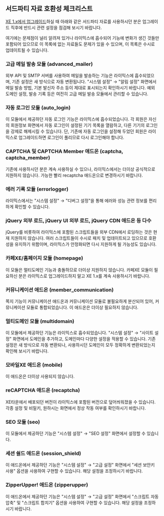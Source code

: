 서드파티 자료 호환성 체크리스트
-------------------------------

[XE 1.x에서 업그레이드](xe-upgrade.md)하실 때 아래와 같은 서드파티 자료를 사용하시던 분은
업그레이드 직후에 반드시 관련 설정을 점검해 보시기 바랍니다.

여기에는 문제점이 널리 알려져 있거나 라이믹스에 흡수되어 기능에 변화가 생긴 것들만 포함되어 있으므로
이 목록에 없는 자료들도 문제가 있을 수 있으며, 이 목록은 수시로 업데이트될 수 있습니다.

### 고급 메일 발송 모듈 (advanced_mailer)

외부 API 및 SMTP 서버를 사용하여 메일을 발송하는 기능은 라이믹스에 흡수되었으며,
기존 설정은 새 방식으로 자동 변환됩니다.
"시스템 설정" → "알림 설정" 화면에서 메일 발송 방법, 기본 발신자 주소 등이 제대로 표시되는지 확인하시기 바랍니다.
예외 도메인 설정, 발송 기록 등은 여전히 고급 메일 발송 모듈에서 관리할 수 있습니다.

### 자동 로그인 모듈 (auto_login)

이 모듈에서 제공하던 자동 로그인 기능은 라이믹스에 흡수되었습니다.
각 회원은 자신의 회원정보 화면에서 자동 로그인이 설정된 기기 목록을 열람하고,
다른 기기의 로그인을 강제로 해제시킬 수 있습니다.
단, 기존에 자동 로그인을 설정해 두었던 회원은
라이믹스로 업그레이드하면 로그인이 풀리므로 다시 로그인해야 합니다.

### CAPTCHA 및 CAPTCHA Member 애드온 (captcha, captcha_member)

기존에 사용하시던 분은 계속 사용하실 수 있으나, 라이믹스에서는 더이상 공식적으로 지원하지 않습니다.
가능한 빨리 recaptcha 애드온으로 변경하시기 바랍니다.

### 에러 기록 모듈 (errorlogger)

라이믹스에서는 "시스템 설정" → "디버그 설정"을 통해 에러와 성능 관련 정보를 편리하게 확인할 수 있습니다.

### jQuery 외부 로드, jQuery UI 외부 로드, jQuery CDN 애드온 등 다수

jQuery를 비롯하여 라이믹스에 포함된 스크립트들을 외부 CDN에서 로딩하는 것은 현재 지원하지 않습니다.
여러 스크립트들이 수시로 패치 및 업데이트되고 있으므로 호환성을 유지하기 위함이며,
라이믹스가 안정화되면 다시 지원하게 될 가능성도 있습니다.

### 카페XE/홈페이지 모듈 (homepage)

이 모듈은 멀티도메인 기능과 충돌하므로 더이상 지원하지 않습니다.
카페XE 모듈이 필요하신 분은 라이믹스로 업그레이드하지 말고 XE 1.x를 계속 사용하시기 바랍니다.

### 커뮤니케이션 애드온 (member_communication)

쪽지 기능이 커뮤니케이션 애드온과 커뮤니케이션 모듈로 불필요하게 분산되어 있어,
커뮤니케이션 모듈로 통합되었습니다. 이 애드온은 더이상 필요하지 않습니다.

### 멀티도메인 모듈 (multidomain)

이 모듈에서 제공하던 기능은 라이믹스로 흡수되었습니다.
"시스템 설정" → "사이트 설정" 화면에서 도메인을 추가하고, 도메인마다 다양한 설정을 적용할 수 있습니다.
기존 설정은 새 방식으로 자동 변환되나, 사용하시던 도메인이 모두 정확하게 변환되었는지 확인해 보시기 바랍니다.

### 모바일XE 애드온 (mobile)

이 애드온은 더이상 사용되지 않습니다.

### reCAPTCHA 애드온 (recaptcha)

XE타운에서 배포되던 버전이 라이믹스에 포함된 버전으로 덮어씌워졌을 수 있습니다.
각종 설정 및 비밀키, 원하시는 화면에서 정상 작동 여부를 확인하시기 바랍니다.

### SEO 모듈 (seo)

이 모듈에서 제공하던 기능은 "시스템 설정" → "SEO 설정" 화면에서 설정할 수 있습니다.

### 세션 쉴드 애드온 (session_shield)

이 애드온에서 제공하던 기능은 "시스템 설정" → "고급 설정" 화면에서
"세션 보안키 사용" 옵션을 사용하여 구현할 수 있습니다.
해당 설정을 조정하시기 바랍니다.

### ZipperUpper! 애드온 (zipperupper)

이 애드온에서 제공하던 기능은 "시스템 설정" → "고급 설정" 화면에서
"스크립트 자동 압축" 및 "스크립트 합치기" 옵션을 사용하여 구현할 수 있습니다.
해당 설정을 조정하시기 바랍니다.
